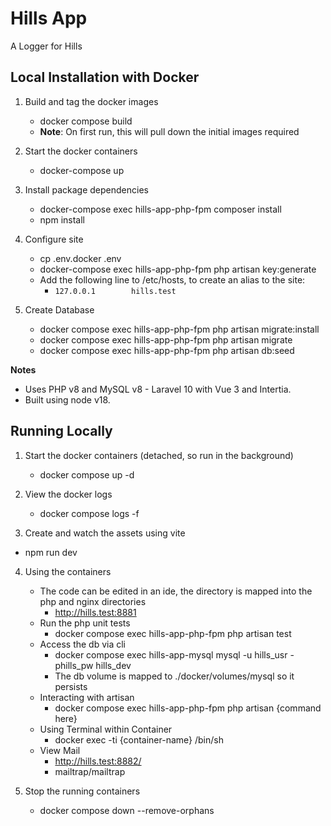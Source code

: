 # Hills App

A Logger for Hills

## Local Installation with Docker ##

1. Build and tag the docker images
   * docker compose build
   * **Note**: On first run, this will pull down the initial images required

2. Start the docker containers
   * docker-compose up

3. Install package dependencies
   * docker-compose exec hills-app-php-fpm composer install
   * npm install

4. Configure site
   * cp .env.docker .env
   * docker-compose exec hills-app-php-fpm php artisan key:generate
   * Add the following line to /etc/hosts, to create an alias to the site:
       * `127.0.0.1        hills.test`

5. Create Database
   * docker compose exec hills-app-php-fpm php artisan migrate:install
   * docker compose exec hills-app-php-fpm php artisan migrate
   * docker compose exec hills-app-php-fpm php artisan db:seed

**Notes**
 - Uses PHP v8 and MySQL v8 - Laravel 10 with Vue 3 and Intertia.
 - Built using node v18.

## Running Locally ##

1. Start the docker containers (detached, so run in the background)
   * docker compose up -d

2. View the docker logs 
   * docker compose logs -f

3. Create and watch the assets using vite
  * npm run dev

4. Using the containers
   * The code can be edited in an ide, the directory is mapped into the php and nginx directories
     * http://hills.test:8881
   * Run the php unit tests
      * docker compose exec hills-app-php-fpm php artisan test
   * Access the db via cli
      * docker compose exec hills-app-mysql mysql -u hills_usr -phills_pw hills_dev
      * The db volume is mapped to ./docker/volumes/mysql so it persists
   * Interacting with artisan
     * docker compose exec hills-app-php-fpm php artisan {command here}
   * Using Terminal within Container
     * docker exec -ti {container-name} /bin/sh   
   * View Mail 
     * http://hills.test:8882/
     * mailtrap/mailtrap 

4. Stop the running containers
   * docker compose down --remove-orphans